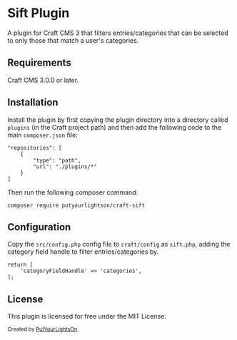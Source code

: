 # Sift Plugin

A plugin for Craft CMS 3 that filters entries/categories that can be selected to only those that match a user's categories.

## Requirements

Craft CMS 3.0.0 or later.

## Installation

Install the plugin by first copying the plugin directory into a directory called `plugins` (in the Craft project path) and then add the following code to the main `composer.json` file:

    "repositories": [
        {
            "type": "path",
            "url": "./plugins/*"
        }
    ]

Then run the following composer command:

    composer require putyourlightson/craft-sift

## Configuration

Copy the `src/config.php` config file to `craft/config` as `sift.php`, adding the category field handle to filter entries/categories by.
```
return [
    'categoryFieldHandle' => 'categories',
];
```

## License

This plugin is licensed for free under the MIT License.

<small>Created by [PutYourLightsOn](https://putyourlightson.com/).</small>
